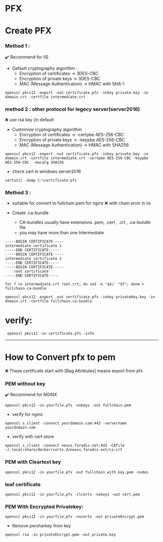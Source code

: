 
# PFX 

# Create PFX

### Method 1 :  
:heavy_check_mark:  Recommend for IIS
- Default cryptography algorithm :
    * Encryption of certificates → 3DES-CBC
    * Encryption of private keys → 3DES-CBC
    * MAC (Message Authentication) → HMAC with SHA-1
```
openssl pkcs12 -export -out certificate.pfx -inkey private.key -in domain.crt -certfile intermediate.crt
```

### method 2 : other protocol for legecy server(server2016)
:x: use rsa key (in default 
- Customize cryptography algorithm
    * Encryption of certificates → -certpbe AES-256-CBC
    * Encryption of private keys → -keypbe  AES-256-CBC
    * MAC (Message Authentication) → HMAC with SHA256
```
openssl pkcs12 -export -out certificate.pfx -inkey private.key -in domain.crt -certfile intermediate.crt -certpbe AES-256-CBC -keypbe AES-256-CBC  -macalg SHA256
```
- check cert in windows server2016
```
certutil -dump C:\certificate.pfx
```

### Method 3 :
- suitable for convert to fullchain.pem for nginx
:x: with chain error in iis

- Create .ca-bundle
  * CA-bundles usually have extensions .pem, .cert , .crt , .ca-bundle file
  * you may have more than one Intermediate
```
-----BEGIN CERTIFICATE-----
intermediate certificate 1
-----END CERTIFICATE-----
-----BEGIN CERTIFICATE-----
intermediate certificate 2 
-----END CERTIFICATE-----
-----BEGIN CERTIFICATE-----
    root certificate
-----END CERTIFICATE-----
````
```
for f in intermediate.crt root.crt; do sed -e '$a\' "$f"; done > fullchain.ca-bundle
```

```
openssl pkcs12 -export -out certificate.pfx -inkey privateKey.key -in domain.crt -certfile fullchain.ca-bundle
```

# verify:
```
 openssl pkcs12 -in certificate.pfx -info
```
------------------------------------------------------------------------------------------------------------------------------
# How to Convert pfx to pem
:x: These certificate start with [Bag Attributes] means export from pfx

### PEM without key
:heavy_check_mark:  Recommend for NGINX
```
openssl pkcs12 -in yourfile.pfx -nokeys -out fullchain.pem
```
- verify for nginx
```
openssl s_client -connect yourdomain.com:443 -servername yourdomain.com
```
- verify with cert store
```
openssl s_client -connect nexus.faradis.net:443 -CAfile ~/.local/share/docker/certs.d/nexus.faradis.net/ca.crt
```
### PEM with Cleartext key
```
openssl pkcs12 -in yourfile.pfx -out fullchain_with_key.pem -nodes
```

### leaf certificate 
```
openssl pkcs12 -in yourfile.pfx -clcerts -nokeys -out cert.pem
```

### PEM With Encrypted Privatekey:
```
openssl pkcs12 -in yourfile.pfx -nocerts -out privateEncrypt.pem
```
- Remove persharkey from key
```
openssl rsa -in privateEncrypt.pem -out private.key 
```


